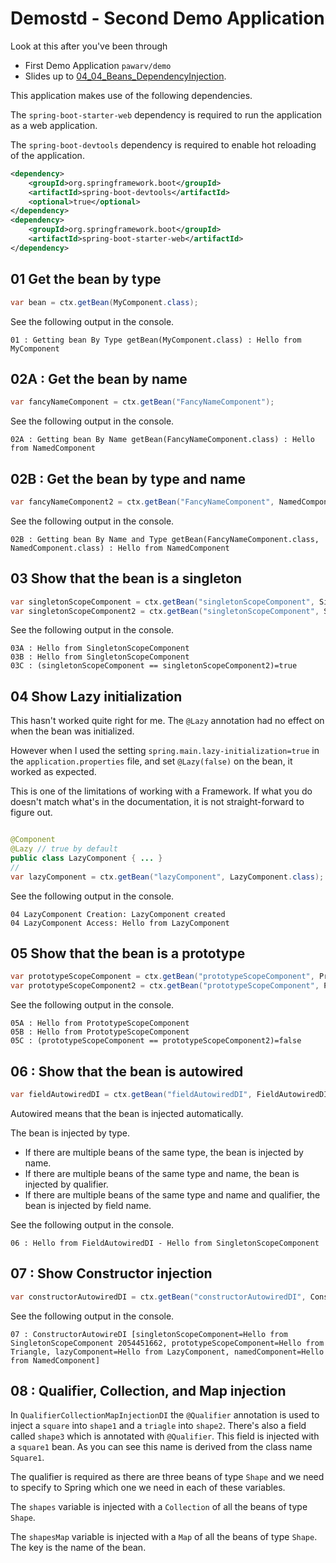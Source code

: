 # Demostd - Second Demo Application

Look at this after you've been through

- First Demo Application `pawarv/demo`
- Slides up to [04_04_Beans_DependencyInjection](../../slides/pdfs/04_Beans_DependencyInjection.pptx.pdf).


This application makes use of the following dependencies.

The `spring-boot-starter-web` dependency is required to run the application as a web application.

The `spring-boot-devtools` dependency is required to enable hot reloading of the application.

```xml
<dependency>
    <groupId>org.springframework.boot</groupId>
    <artifactId>spring-boot-devtools</artifactId>
    <optional>true</optional>
</dependency>
<dependency>
    <groupId>org.springframework.boot</groupId>
    <artifactId>spring-boot-starter-web</artifactId>
</dependency>
```

## 01 Get the bean by type

```java
var bean = ctx.getBean(MyComponent.class);
```

See the following output in the console.

```
01 : Getting bean By Type getBean(MyComponent.class) : Hello from MyComponent

```

## 02A : Get the bean by name

```java
var fancyNameComponent = ctx.getBean("FancyNameComponent");
```

See the following output in the console.

```
02A : Getting bean By Name getBean(FancyNameComponent.class) : Hello from NamedComponent
```

## 02B : Get the bean by type and name

```java
var fancyNameComponent2 = ctx.getBean("FancyNameComponent", NamedComponent.class);

```

See the following output in the console.

```
02B : Getting bean By Name and Type getBean(FancyNameComponent.class, NamedComponent.class) : Hello from NamedComponent

```

## 03 Show that the bean is a singleton

```java
var singletonScopeComponent = ctx.getBean("singletonScopeComponent", SingletonScopeComponent.class);
var singletonScopeComponent2 = ctx.getBean("singletonScopeComponent", SingletonScopeComponent.class);
```

See the following output in the console.

```
03A : Hello from SingletonScopeComponent
03B : Hello from SingletonScopeComponent
03C : (singletonScopeComponent == singletonScopeComponent2)=true

```

## 04 Show Lazy initialization

This hasn't worked quite right for me.
The `@Lazy` annotation had no effect on when the bean was initialized.

However when I used the setting `spring.main.lazy-initialization=true` in the `application.properties` file, and set `@Lazy(false)` on the bean, it worked as expected.

This is one of the limitations of working with a Framework.
If what you do doesn't match what's in the documentation, it is not straight-forward to figure out.

```java

@Component
@Lazy // true by default
public class LazyComponent { ... }
//
var lazyComponent = ctx.getBean("lazyComponent", LazyComponent.class);
```

See the following output in the console.

```
04 LazyComponent Creation: LazyComponent created
04 LazyComponent Access: Hello from LazyComponent
```

## 05 Show that the bean is a prototype

```java
var prototypeScopeComponent = ctx.getBean("prototypeScopeComponent", PrototypeScopeComponent.class);
var prototypeScopeComponent2 = ctx.getBean("prototypeScopeComponent", PrototypeScopeComponent.class);
```

See the following output in the console.

```
05A : Hello from PrototypeScopeComponent
05B : Hello from PrototypeScopeComponent
05C : (prototypeScopeComponent == prototypeScopeComponent2)=false

```

## 06 : Show that the bean is autowired

```java
var fieldAutowiredDI = ctx.getBean("fieldAutowiredDI", FieldAutowiredDI.class);

```

Autowired means that the bean is injected automatically.

The bean is injected by type.
- If there are multiple beans of the same type, the bean is injected by name.
- If there are multiple beans of the same type and name, the bean is injected by qualifier.
- If there are multiple beans of the same type and name and qualifier, the bean is injected by field name.

See the following output in the console.

```
06 : Hello from FieldAutowiredDI - Hello from SingletonScopeComponent 
```

## 07 : Show Constructor injection

```java
var constructorAutowiredDI = ctx.getBean("constructorAutowiredDI", ConstructorAutowiredDI.class);
```

See the following output in the console.

```
07 : ConstructorAutowireDI [singletonScopeComponent=Hello from SingletonScopeComponent 2054451662, prototypeScopeComponent=Hello from Triangle, lazyComponent=Hello from LazyComponent, namedComponent=Hello from NamedComponent]
```

## 08 : Qualifier, Collection, and Map injection
 
In `QualifierCollectionMapInjectionDI` the `@Qualifier` annotation is used to inject a `square` into `shape1` and a `triagle` into `shape2`. 
There's also  a field called `shape3` which is annotated with `@Qualifier`. This field is injected with a `square1` bean. 
As you can see this name is derived from the class name `Square1`.

The qualifier is required as there are three beans of type `Shape`         and we need to specify to Spring which one we need in each of these variables.

The `shapes` variable is injected with a `Collection` of all the beans of type `Shape`.

The `shapesMap` variable is injected with a `Map` of all the beans of type `Shape`. The key is the name of the bean.
